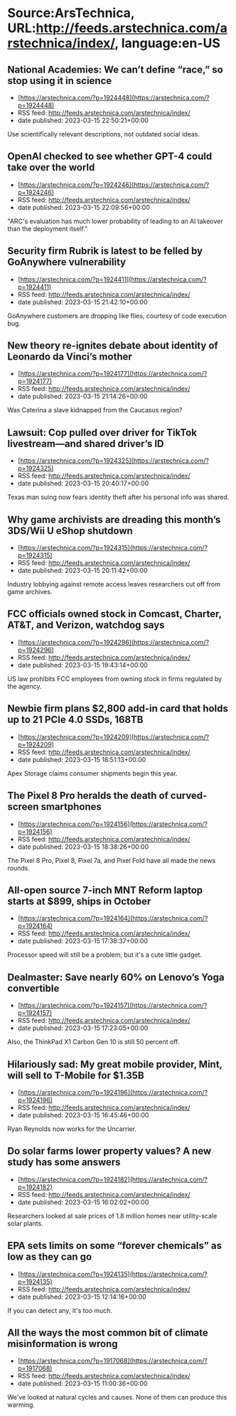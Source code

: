 # Source:ArsTechnica, URL:http://feeds.arstechnica.com/arstechnica/index/, language:en-US

## National Academies: We can’t define “race,” so stop using it in science
 - [https://arstechnica.com/?p=1924448](https://arstechnica.com/?p=1924448)
 - RSS feed: http://feeds.arstechnica.com/arstechnica/index/
 - date published: 2023-03-15 22:50:21+00:00

Use scientifically relevant descriptions, not outdated social ideas.

## OpenAI checked to see whether GPT-4 could take over the world
 - [https://arstechnica.com/?p=1924246](https://arstechnica.com/?p=1924246)
 - RSS feed: http://feeds.arstechnica.com/arstechnica/index/
 - date published: 2023-03-15 22:09:56+00:00

"ARC's evaluation has much lower probability of leading to an AI takeover than the deployment itself."

## Security firm Rubrik is latest to be felled by GoAnywhere vulnerability
 - [https://arstechnica.com/?p=1924411](https://arstechnica.com/?p=1924411)
 - RSS feed: http://feeds.arstechnica.com/arstechnica/index/
 - date published: 2023-03-15 21:42:10+00:00

GoAnywhere customers are dropping like flies, courtesy of code execution bug.

## New theory re-ignites debate about identity of Leonardo da Vinci’s mother
 - [https://arstechnica.com/?p=1924177](https://arstechnica.com/?p=1924177)
 - RSS feed: http://feeds.arstechnica.com/arstechnica/index/
 - date published: 2023-03-15 21:14:26+00:00

Was Caterina a slave kidnapped from the Caucasus region?

## Lawsuit: Cop pulled over driver for TikTok livestream—and shared driver’s ID
 - [https://arstechnica.com/?p=1924325](https://arstechnica.com/?p=1924325)
 - RSS feed: http://feeds.arstechnica.com/arstechnica/index/
 - date published: 2023-03-15 20:40:17+00:00

Texas man suing now fears identity theft after his personal info was shared.

## Why game archivists are dreading this month’s 3DS/Wii U eShop shutdown
 - [https://arstechnica.com/?p=1924315](https://arstechnica.com/?p=1924315)
 - RSS feed: http://feeds.arstechnica.com/arstechnica/index/
 - date published: 2023-03-15 20:11:42+00:00

Industry lobbying against remote access leaves researchers cut off from game archives.

## FCC officials owned stock in Comcast, Charter, AT&T, and Verizon, watchdog says
 - [https://arstechnica.com/?p=1924296](https://arstechnica.com/?p=1924296)
 - RSS feed: http://feeds.arstechnica.com/arstechnica/index/
 - date published: 2023-03-15 19:43:14+00:00

US law prohibits FCC employees from owning stock in firms regulated by the agency.

## Newbie firm plans $2,800 add-in card that holds up to 21 PCIe 4.0 SSDs, 168TB
 - [https://arstechnica.com/?p=1924209](https://arstechnica.com/?p=1924209)
 - RSS feed: http://feeds.arstechnica.com/arstechnica/index/
 - date published: 2023-03-15 18:51:13+00:00

Apex Storage claims consumer shipments begin this year.

## The Pixel 8 Pro heralds the death of curved-screen smartphones
 - [https://arstechnica.com/?p=1924156](https://arstechnica.com/?p=1924156)
 - RSS feed: http://feeds.arstechnica.com/arstechnica/index/
 - date published: 2023-03-15 18:38:26+00:00

The Pixel 8 Pro, Pixel 8, Pixel 7a, and Pixel Fold have all made the news rounds.

## All-open source 7-inch MNT Reform laptop starts at $899, ships in October
 - [https://arstechnica.com/?p=1924164](https://arstechnica.com/?p=1924164)
 - RSS feed: http://feeds.arstechnica.com/arstechnica/index/
 - date published: 2023-03-15 17:38:37+00:00

Processor speed will still be a problem, but it's a cute little gadget.

## Dealmaster: Save nearly 60% on Lenovo’s Yoga convertible
 - [https://arstechnica.com/?p=1924157](https://arstechnica.com/?p=1924157)
 - RSS feed: http://feeds.arstechnica.com/arstechnica/index/
 - date published: 2023-03-15 17:23:05+00:00

Also, the ThinkPad X1 Carbon Gen 10 is still 50 percent off.

## Hilariously sad: My great mobile provider, Mint, will sell to T-Mobile for $1.35B
 - [https://arstechnica.com/?p=1924196](https://arstechnica.com/?p=1924196)
 - RSS feed: http://feeds.arstechnica.com/arstechnica/index/
 - date published: 2023-03-15 16:45:46+00:00

Ryan Reynolds now works for the Uncarrier.

## Do solar farms lower property values? A new study has some answers
 - [https://arstechnica.com/?p=1924182](https://arstechnica.com/?p=1924182)
 - RSS feed: http://feeds.arstechnica.com/arstechnica/index/
 - date published: 2023-03-15 16:02:02+00:00

Researchers looked at sale prices of 1.8 million homes near utility-scale solar plants.

## EPA sets limits on some “forever chemicals” as low as they can go
 - [https://arstechnica.com/?p=1924135](https://arstechnica.com/?p=1924135)
 - RSS feed: http://feeds.arstechnica.com/arstechnica/index/
 - date published: 2023-03-15 12:14:16+00:00

If you can detect any, it's too much.

## All the ways the most common bit of climate misinformation is wrong
 - [https://arstechnica.com/?p=1917068](https://arstechnica.com/?p=1917068)
 - RSS feed: http://feeds.arstechnica.com/arstechnica/index/
 - date published: 2023-03-15 11:00:36+00:00

We've looked at natural cycles and causes. None of them can produce this warming.

